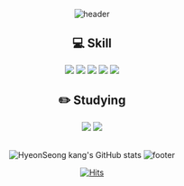 
<div align=center>

![header](https://capsule-render.vercel.app/api?type=waving&color=00AC47&text=%20Hello!%20&fontAlignY=30&desc=I'm%20HyeonSeongKang&descAlignY=50&height=200&fontSize=60&fontColor=ffffff)

## :computer: Skill 
<img src="https://img.shields.io/badge/Java-007396?style=flat-square&logo=java&logoColor=white"/>
<img src="https://img.shields.io/badge/Swift-F05138?style=flat-square&logo=Swift&logoColor=white"/>
<img src="https://img.shields.io/badge/Python-3766AB?style=flat-square&logo=Python&logoColor=white"/>
<img src="https://img.shields.io/badge/AndroidStudio-3DDC84?style=flat-square&logo=Android%20Studio&logoColor=white"/>
<img src="https://img.shields.io/badge/Firebase-FFCA28?style=flat-square&logo=Firebase&logoColor=white"/>

<br>

## :pencil2: Studying
<img src="https://img.shields.io/badge/SpringBoot-6DB33F?style=flat-square&logo=Spring%20Boot&logoColor=white"/>
<img src="https://img.shields.io/badge/Tensorflow-FF6F00?style=flat-square&logo=Tensorflow&logoColor=white"/>

<br>
<br>

![HyeonSeong kang's GitHub stats](https://github-readme-stats.vercel.app/api?username=hyeonseongkang&theme=dark&show_icons=true)
![footer](https://capsule-render.vercel.app/api?section=footer&type=waving&color=00AC47)
</div>

<div align="center">

[![Hits](https://hits.seeyoufarm.com/api/count/incr/badge.svg?url=https%3A%2F%2Fgithub.com%2Fhyeonseongkang&count_bg=%2379C83D&title_bg=%23555555&icon=&icon_color=%23E7E7E7&title=hits&edge_flat=false)](https://hits.seeyoufarm.com)

</div>

<!--
**hyeonseongkang/hyeonseongkang** is a ✨ _special_ ✨ repository because its `README.md` (this file) appears on your GitHub profile.

Here are some ideas to get you started:

- 🔭 I’m currently working on ...
- 🌱 I’m currently learning ...
- 👯 I’m looking to collaborate on ...
- 🤔 I’m looking for help with ...
- 💬 Ask me about ...
- 📫 How to reach me: ...
- 😄 Pronouns: ...
- ⚡ Fun fact: ...
-->
